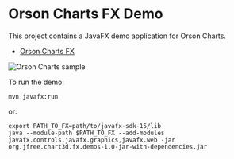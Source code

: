 # Orson Charts FX Demo 
This project contains a JavaFX demo application for Orson Charts.

* [Orson Charts FX](https://github.com/jfree/orson-charts-fx) 

![Orson Charts sample](http://www.object-refinery.com/orsoncharts/images/orsoncharts_fx.png)

To run the demo:

    mvn javafx:run

or:

    export PATH_TO_FX=path/to/javafx-sdk-15/lib
    java --module-path $PATH_TO_FX --add-modules javafx.controls,javafx.graphics,javafx.web -jar org.jfree.chart3d.fx.demos-1.0-jar-with-dependencies.jar

